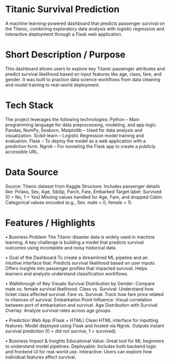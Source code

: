 # Titanic Survival Prediction 

A machine learning-powered dashboard that predicts passenger survival on the Titanic, combining exploratory data analysis with logistic regression and interactive deployment through a Flask web application.

# Short Description / Purpose
This dashboard allows users to explore key Titanic passenger attributes and predict survival likelihood based on input features like age, class, fare, and gender. It was built to practice data science workflows from data cleaning and model training to real-world deployment.

# Tech Stack
The project leverages the following technologies:
Python – Main programming language for data preprocessing, modeling, and app logic.
Pandas, NumPy, Seaborn, Matplotlib – Used for data analysis and visualization.
Scikit-learn – Logistic Regression model training and evaluation.
Flask – To deploy the model as a web application with a prediction form.
Ngrok – For tunneling the Flask app to create a publicly accessible URL.

# Data Source
Source: Titanic dataset from Kaggle 
Structure: Includes passenger details like:
Pclass, Sex, Age, SibSp, Parch, Fare, Embarked
Target label: Survived (0 = No, 1 = Yes)
Missing values handled for Age, Fare, and dropped Cabin.
Categorical values encoded (e.g., Sex: male = 0, female = 1).

# Features / Highlights
• Business Problem
The Titanic disaster data is widely used in machine learning. A key challenge is building a model that predicts survival outcomes using incomplete and noisy historical data.

• Goal of the Dashboard
To create a streamlined ML pipeline and an intuitive interface that:
Predicts survival likelihood based on user inputs.
Offers insights into passenger profiles that impacted survival.
Helps learners and analysts understand classification workflows.

• Walkthrough of Key Visuals
Survival Distribution by Gender: Compare male vs. female survival likelihood.
Class vs. Survival: Understand how ticket class affected survival.
Fare vs. Survival: Track how fare price related to chances of survival.
Embarkation Point Influence: Visual correlation between port of embarkation and survival.
Age Distribution with Survival Overlay: Analyze survival rates across age groups.

• Prediction Web App (Flask + HTML)
Clean HTML interface for inputting features.
Model deployed using Flask and hosted via Ngrok.
Outputs instant survival prediction (0 = did not survive, 1 = survived).

• Business Impact & Insights
Educational Value: Great tool for ML beginners to understand model pipelines.
Deployable: Includes both backend logic and frontend UI for real-world use.
Interactive: Users can explore how individual features affect survival.
